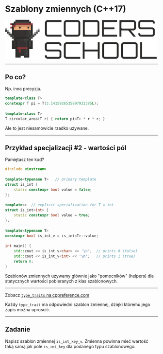 <!-- .slide: data-background="#111111" -->

# Szablony zmiennych (C++17)

<a href="https://coders.school">
    <img width="500" src="../img/coders_school_logo.png" alt="Coders School" class="plain">
</a>

___

## Po co?

Np. inna precyzja.
<!-- .element: class="fragment fade-in" -->

```cpp []
template<class T>
constexpr T pi = T(3.1415926535897932385L);

template<class T>
T circular_area(T r) { return pi<T> * r * r; }
```
<!-- .element: class="fragment fade-in" -->

Ale to jest niesamowicie rzadko używane.
<!-- .element: class="fragment fade-in" -->

___
<!-- .slide: style="font-size: .8em" -->

## Przykład specjalizacji #2 - wartości pól

Pamiętasz ten kod?
<!-- .element: class="fragment fade-in" -->

```c++ [|13-14]
#include <iostream>

template<typename T>   // primary template
struct is_int {
    static constexpr bool value = false;
};

template<>  // explicit specialization for T = int
struct is_int<int> {
    static constexpr bool value = true;
};

template<typename T>
constexpr bool is_int_v = is_int<T>::value;

int main() {
    std::cout << is_int_v<char> << '\n';  // prints 0 (false)
    std::cout << is_int_v<int> << '\n';   // prints 1 (true)
    return 0;
}
```
<!-- .element: class="fragment fade-in" -->

Szablonów zmiennych używamy głównie jako "pomocników" (helpers) dla statycznych wartości pobieranych z klas szablonowych.
<!-- .element: class="fragment fade-in" -->

___

Zobacz [`type_traits` na cppreference.com](https://en.cppreference.com/w/cpp/header/type_traits)

Każdy `type_trait` ma odpowiedni szablon zmiennej, dzięki któremu jego zapis można uprościć.

___

## Zadanie

Napisz szablon zmiennej `is_int_key_v`. Zmienna powinna mieć wartość taką samą jak pole `is_int_key` dla podanego typu szablonowego.
